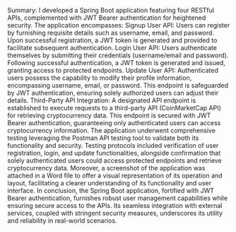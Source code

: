 Summary:
I developed a Spring Boot application featuring four RESTful APIs, complemented with JWT Bearer authentication for
heightened security. The application encompasses:
Signup User API: Users can register by furnishing requisite details such as username, email, and password. Upon
successful registration, a JWT token is generated and provided to facilitate subsequent authentication.
Login User API: Users authenticate themselves by submitting their credentials (username/email and password).
Following successful authentication, a JWT token is generated and issued, granting access to protected endpoints.
Update User API: Authenticated users possess the capability to modify their profile information, encompassing
username, email, or password. This endpoint is safeguarded by JWT authentication, ensuring solely authorized users
can adjust their details.
Third-Party API Integration: A designated API endpoint is established to execute requests to a third-party API
(CoinMarketCap API) for retrieving cryptocurrency data. This endpoint is secured with JWT Bearer authentication,
guaranteeing only authenticated users can access cryptocurrency information.
The application underwent comprehensive testing leveraging the Postman API testing tool to validate both its
functionality and security. Testing protocols included verification of user registration, login, and update
functionalities, alongside confirmation that solely authenticated users could access protected endpoints and retrieve
cryptocurrency data.
Moreover, a screenshot of the application was attached in a Word file to offer a visual representation of its
operation and layout, facilitating a clearer understanding of its functionality and user interface.
In conclusion, the Spring Boot application, fortified with JWT Bearer authentication, furnishes robust user
management capabilities while ensuring secure access to the APIs. Its seamless integration with external services,
coupled with stringent security measures, underscores its utility and reliability in real-world scenarios.
